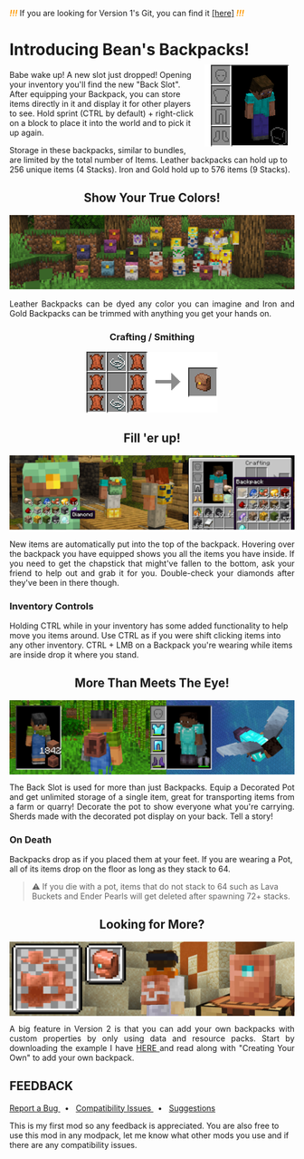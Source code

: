 <p><em><strong><span style="color: #ff9900;">!!!</span></strong></em> If you are looking for Version 1's Git, you can find it <a href="https://github.com/BeansGalaxy/BeansBackpacks">[here]</a><em><strong><span style="color: #ff9900;"> !!!</span></strong></em></p>

<h1> Introducing Bean's Backpacks! <img align="right" src="assets/images/back_slot.gif" alt="Back Slot" style="margin:10px"> </h1>

Babe wake up! A new slot just dropped! Opening your inventory you'll find the
new "Back Slot". After equipping your Backpack, you can store items directly in
it and display it for other players to see. Hold sprint (CTRL by default) + right-click on a block
to place it into the world and to pick it up again.

Storage in these backpacks, similar to bundles, are limited by the total number
of Items. Leather backpacks can hold up to 256 unique items (4 Stacks). Iron
and Gold hold up to 576 items (9 Stacks).


<h2 align="center">Show Your True Colors! </h2>
<p align="center"><img src="assets/images/banners/customize_backpacks.png" alt="Customize Backpacks"></p>

<p align="justify">
Leather Backpacks can be dyed any color you can imagine and Iron and Gold Backpacks
can be trimmed with anything you get your hands on.
</p>

<h3 align="center"> Crafting / Smithing </h3>
<p align="center"><img src="assets/images/recipes.gif" alt="Recipes"></p>

<h2 align="center">Fill 'er up! </h2>
<p align="center"><img src="assets/images/banners/play_with_friends.png" alt="Play With Friends"></p>

<p align="justify">
New items are automatically put into the top of the backpack. Hovering over the backpack you
have equipped shows you all the items you have inside. If you need to get the chapstick 
that might've fallen to the bottom, ask your friend to help out and grab it for you. 
Double-check your diamonds after they've been in there though.
</p>

<h3> Inventory Controls</h3>

Holding CTRL while in your inventory has some added functionality to help move you items around. 
Use CTRL as if you were shift clicking items into any other inventory. CTRL + LMB on a Backpack 
you're wearing while items are inside drop it where you stand.

<h2 align="center">More Than Meets The Eye! </h2>
<p align="center"><img align="center" src="assets/images/banners/other_wearables.png" alt="Other Wearables"></p>

<p align="justify">
The Back Slot is used for more than just Backpacks. Equip a Decorated Pot and 
get unlimited storage of a single item, great for transporting items from a farm 
or quarry! Decorate the pot to show everyone what you're carrying. Sherds made with the
decorated pot display on your back. Tell a story!
</p>

<h3> On Death</h3>

Backpacks drop as if you placed them at your feet.
If you are wearing a Pot, all of its items drop on the floor as long as they
stack to 64.

>⚠️ If you die with a pot, items that do not stack to 64 such as Lava Buckets and Ender Pearls will get deleted after spawning 72+ stacks.

<h2 align="center">Looking for More? </h2>
<p align="center"><img align="center" src="assets/images/banners/adding_backpacks.png" alt="Other Wearables"></p>

<p align="justify">
A big feature in Version 2 is that you can add your own backpacks with custom properties by only 
using data and resource packs. Start by downloading the example I have <a href="https://github.com/BeansGalaxy/Beans-Backpacks-2/tree/master/assets/examples"> HERE </a> 
and read along with "Creating Your Own" to add your own backpack.
</p>


<h2> FEEDBACK </h2>
<a href="https://github.com/BeansGalaxy/Beans-Backpacks-2/labels/bug">Report a Bug </a>
&nbsp; • &nbsp;
<a href="https://github.com/BeansGalaxy/Beans-Backpacks-2/labels/compatibility">Compatibility Issues </a>
&nbsp; • &nbsp;
<a href="https://github.com/BeansGalaxy/Beans-Backpacks-2/labels/enhancement">Suggestions </a>

This is my first mod so any feedback is appreciated. You are also free to use this mod
in any modpack, let me know what other mods you use and if there are any compatibility issues.
